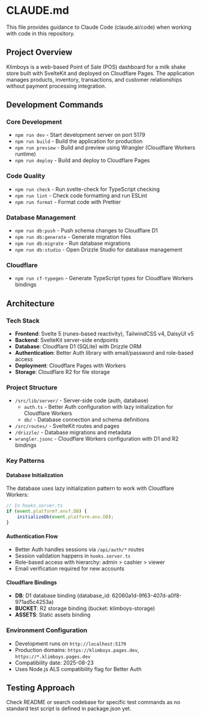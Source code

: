 # CLAUDE.md

This file provides guidance to Claude Code (claude.ai/code) when working with code in this repository.

## Project Overview

Klimboys is a web-based Point of Sale (POS) dashboard for a milk shake store built with SvelteKit and deployed on Cloudflare Pages. The application manages products, inventory, transactions, and customer relationships without payment processing integration.

## Development Commands

### Core Development

- `npm run dev` - Start development server on port 5179
- `npm run build` - Build the application for production
- `npm run preview` - Build and preview using Wrangler (Cloudflare Workers runtime)
- `npm run deploy` - Build and deploy to Cloudflare Pages

### Code Quality

- `npm run check` - Run svelte-check for TypeScript checking
- `npm run lint` - Check code formatting and run ESLint
- `npm run format` - Format code with Prettier

### Database Management

- `npm run db:push` - Push schema changes to Cloudflare D1
- `npm run db:generate` - Generate migration files
- `npm run db:migrate` - Run database migrations
- `npm run db:studio` - Open Drizzle Studio for database management

### Cloudflare

- `npm run cf-typegen` - Generate TypeScript types for Cloudflare Workers bindings

## Architecture

### Tech Stack

- **Frontend**: Svelte 5 (runes-based reactivity), TailwindCSS v4, DaisyUI v5
- **Backend**: SvelteKit server-side endpoints
- **Database**: Cloudflare D1 (SQLite) with Drizzle ORM
- **Authentication**: Better Auth library with email/password and role-based access
- **Deployment**: Cloudflare Pages with Workers
- **Storage**: Cloudflare R2 for file storage

### Project Structure

- `/src/lib/server/` - Server-side code (auth, database)
  - `auth.ts` - Better Auth configuration with lazy initialization for Cloudflare Workers
  - `db/` - Database connection and schema definitions
- `/src/routes/` - SvelteKit routes and pages
- `/drizzle/` - Database migrations and metadata
- `wrangler.jsonc` - Cloudflare Workers configuration with D1 and R2 bindings

### Key Patterns

#### Database Initialization

The database uses lazy initialization pattern to work with Cloudflare Workers:

```typescript
// In hooks.server.ts
if (event.platform?.env?.DB) {
	initializeDb(event.platform.env.DB);
}
```

#### Authentication Flow

- Better Auth handles sessions via `/api/auth/*` routes
- Session validation happens in `hooks.server.ts`
- Role-based access with hierarchy: admin > cashier > viewer
- Email verification required for new accounts

#### Cloudflare Bindings

- **DB**: D1 database binding (database_id: 62060a1d-9f63-407d-a0f8-971ad5c4253a)
- **BUCKET**: R2 storage binding (bucket: klimboys-storage)
- **ASSETS**: Static assets binding

### Environment Configuration

- Development runs on `http://localhost:5179`
- Production domains: `https://klimboys.pages.dev`, `https://*.klimboys.pages.dev`
- Compatibility date: 2025-08-23
- Uses Node.js ALS compatibility flag for Better Auth

## Testing Approach

Check README or search codebase for specific test commands as no standard test script is defined in package.json yet.
